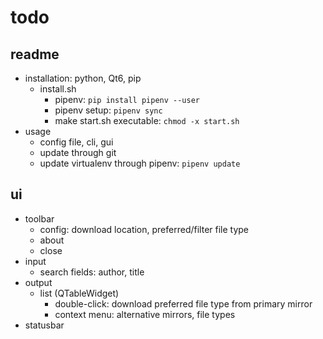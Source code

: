 # todo

## readme

- installation: python, Qt6, pip
  - install.sh
    - pipenv: `pip install pipenv --user`
    - pipenv setup: `pipenv sync`
    - make start.sh executable: `chmod -x start.sh`
- usage
  - config file, cli, gui
  - update through git
  - update virtualenv through pipenv: `pipenv update`

## ui

- toolbar
  - config: download location, preferred/filter file type
  - about
  - close
- input
  - search fields: author, title
- output
  - list (QTableWidget)
    - double-click: download preferred file type from primary mirror
    - context menu: alternative mirrors, file types
- statusbar
